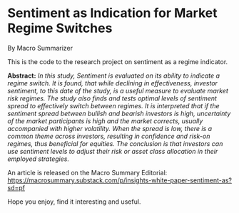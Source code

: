 # Sentiment as Indication for Market Regime Switches

By Macro Summarizer

This is the code to the research project on sentiment as a regime indicator. 

**Abstract:**
*In this study, Sentiment is evaluated on its ability to indicate a regime switch. It is found, that while declining in effectiveness, investor sentiment, to this date of the study, is a useful measure to evaluate market risk regimes.
The study also finds and tests optimal levels of sentiment spread to effectively switch between regimes. It is interpreted that if the sentiment spread between bullish and bearish investors is high, uncertainty of the market participants is high and the market corrects, usually accompanied with higher volatility. When the spread is low, there is a common theme across investors, resulting in confidence and risk-on regimes, thus beneficial for equities. The conclusion is that investors can use sentiment levels to adjust their risk or asset class allocation in their employed strategies.*


An article is released on the Macro Summary Editorial: https://macrosummary.substack.com/p/insights-white-paper-sentiment-as?sd=pf

Hope you enjoy, find it interesting and useful.
